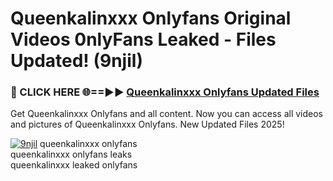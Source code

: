 # Queenkalinxxx Onlyfans Original Videos 0nlyFans Leaked - Files Updated! (9njil)

<h3>🔴 CLICK HERE 🌐==►► <a href="https://tinyurl.com/ms9xzufz" rel="nofollow">Queenkalinxxx Onlyfans Updated Files</a></h3>

Get Queenkalinxxx Onlyfans and all content. Now you can access all videos and pictures of Queenkalinxxx Onlyfans. New Updated Files 2025!

[![9njil](https://i.imgur.com/ppqm5kG.gif)](https://tinyurl.com/ms9xzufz)
queenkalinxxx onlyfans<br>
queenkalinxxx onlyfans leaks<br>
queenkalinxxx leaked onlyfans